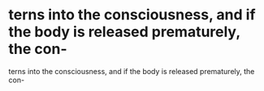 # terns into the consciousness, and if the body is released prematurely, the con-

terns into the consciousness, and if the body is released prematurely, the con-
